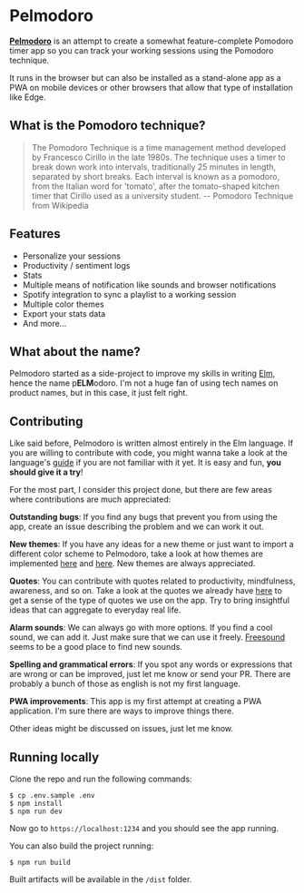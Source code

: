 # Pelmodoro

[**Pelmodoro**](https://www.pelmodoro.com/) is an attempt to create a somewhat feature-complete Pomodoro timer app so you can track your working sessions using the Pomodoro technique.

It runs in the browser but can also be installed as a stand-alone app as a PWA on mobile devices or other browsers that allow that type of installation like Edge.

## What is the Pomodoro technique?

> The Pomodoro Technique is a time management method developed by Francesco Cirillo in the late 1980s. The technique uses a timer to break down work into intervals, traditionally 25 minutes in length, separated by short breaks. Each interval is known as a pomodoro, from the Italian word for 'tomato', after the tomato-shaped kitchen timer that Cirillo used as a university student.
> -- Pomodoro Technique from Wikipedia

## Features

- Personalize your sessions
- Productivity / sentiment logs
- Stats
- Multiple means of notification like sounds and browser notifications
- Spotify integration to sync a playlist to a working session
- Multiple color themes
- Export your stats data
- And more...

## What about the name?

Pelmodoro started as a side-project to improve my skills in writing [Elm](https://elm-lang.org/), hence the name p**ELM**odoro. I'm not a huge fan of using tech names on product names, but in this case, it just felt right.

## Contributing

Like said before, Pelmodoro is written almost entirely in the Elm language. If you are willing to contribute with code, you might wanna take a look at the language's [guide](https://guide.elm-lang.org/) if you are not familiar with it yet. It is easy and fun, **you should give it a try**!

For the most part, I consider this project done, but there are few areas where contributions are much appreciated:

**Outstanding bugs**: If you find any bugs that prevent you from using the app, create an issue describing the problem and we can work it out.

**New themes**: If you have any ideas for a new theme or just want to import a different color scheme to Pelmodoro, take a look at how themes are implemented [here](https://github.com/eberfreitas/pelmodoro/blob/main/src/Themes/Theme.elm) and [here](https://github.com/eberfreitas/pelmodoro/blob/main/src/Themes/Tomato.elm). New themes are always appreciated.

**Quotes**: You can contribute with quotes related to productivity, mindfulness, awareness, and so on. Take a look at the quotes we already have [here](https://github.com/eberfreitas/pelmodoro/blob/main/src/Quotes.elm) to get a sense of the type of quotes we use on the app. Try to bring insightful ideas that can aggregate to everyday real life.

**Alarm sounds**: We can always go with more options. If you find a cool sound, we can add it. Just make sure that we can use it freely. [Freesound](https://freesound.org/) seems to be a good place to find new sounds.

**Spelling and grammatical errors**: If you spot any words or expressions that are wrong or can be improved, just let me know or send your PR. There are probably a bunch of those as english is not my first language.

**PWA improvements**: This app is my first attempt at creating a PWA application. I'm sure there are ways to improve things there.

Other ideas might be discussed on issues, just let me know.

## Running locally

Clone the repo and run the following commands:

```
$ cp .env.sample .env
$ npm install
$ npm run dev
```

Now go to `https://localhost:1234` and you should see the app running.

You can also build the project running:

```
$ npm run build
```

Built artifacts will be available in the `/dist` folder.
